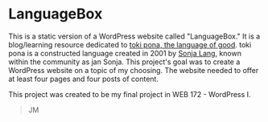 # LanguageBox
This is a static version of a WordPress website called "LanguageBox." It is a blog/learning resource dedicated to [toki pona, the language of good](https://tokipona.org/). toki pona is a constructed language created in 2001 by [Sonja Lang](https://sona.pona.la/wiki/jan_Sonja), known within the community as jan Sonja.
This project's goal was to create a WordPress website on a topic of my choosing. The website needed to offer at least four pages and four posts of content.

This project was created to be my final project in WEB 172 - WordPress I.
> JM

